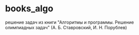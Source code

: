 # books_algo
решение задач из книги "Алгоритмы и программы. Решение олимпиадных задач" (А. Б. Ставровский, И. Н. Порублев)
